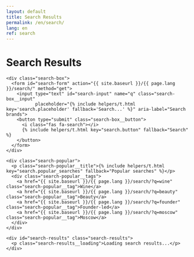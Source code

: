 ```yaml
---
layout: default
title: Search Results
permalink: /en/search/
lang: en
ref: search
---
```


<div class="panel panel--light search-results-page">
  <div class="panel__content">
    <h1 class="panel__heading-primary">Search Results</h1>
    
    <div class="search-box">
      <form id="search-form" action="{{ site.baseurl }}/{{ page.lang }}/search/" method="get">
        <input type="text" id="search-input" name="q" class="search-box__input" 
               placeholder="{% include helpers/t.html key='search.placeholder' fallback='Search...' %}" aria-label="Search brands">
        <button type="submit" class="search-box__button">
          <i class="fas fa-search"></i>
          {% include helpers/t.html key="search.button" fallback="Search" %}
        </button>
      </form>
    </div>
    
    <div class="search-popular">
      <p class="search-popular__title">{% include helpers/t.html key="search.popular_searches" fallback="Popular searches" %}</p>
      <div class="search-popular__tags">
        <a href="{{ site.baseurl }}/{{ page.lang }}/search/?q=wine" class="search-popular__tag">Wine</a>
        <a href="{{ site.baseurl }}/{{ page.lang }}/search/?q=beauty" class="search-popular__tag">Beauty</a>
        <a href="{{ site.baseurl }}/{{ page.lang }}/search/?q=founder" class="search-popular__tag">Founder-led</a>
        <a href="{{ site.baseurl }}/{{ page.lang }}/search/?q=moscow" class="search-popular__tag">Moscow</a>
      </div>
    </div>
    
    <div id="search-results" class="search-results">
      <p class="search-results__loading">Loading search results...</p>
    </div>
  </div>
</div>

<script>
  document.addEventListener('DOMContentLoaded', function() {
    const searchParams = new URLSearchParams(window.location.search);
    const query = searchParams.get('q');
    const resultsContainer = document.getElementById('search-results');
    
    if (!query) {
      resultsContainer.innerHTML = '<p>Please enter a search term.</p>';
      return;
    }
    
    document.getElementById('search-input').value = query;
    
    // First, try to fetch the raw JSON
    fetch('/search.json')
      .then(response => {
        if (!response.ok) {
          throw new Error('Network response was not ok');
        }
        return response.text(); // Get raw text first
      })
      .then(text => {
        try {
          // Try to log and parse the raw JSON
          console.log("Raw JSON:", text.substring(0, 500) + "..."); // Log the first 500 chars
          return JSON.parse(text);
        } catch (e) {
          console.error("JSON parse error:", e);
          throw new Error('JSON parsing failed: ' + e.message);
        }
      })
      .then(data => {
        // Filter for current language
        const langData = data.filter(item => item.lang === 'en');
        
        // Filter for query matches
        const results = langData.filter(item => {
          const titleMatch = item.title && item.title.toLowerCase().includes(query.toLowerCase());
          const contentMatch = item.content && item.content.toLowerCase().includes(query.toLowerCase());
          return titleMatch || contentMatch;
        });
        
        if (results.length === 0) {
          resultsContainer.innerHTML = '<p>No results found for "' + query + '".</p>';
          return;
        }
        
        let resultsHtml = '<p>Found ' + results.length + ' results for "' + query + '":</p>';
        resultsHtml += '<ul class="search-results__list">';
        
        for (let i = 0; i < results.length; i++) {
          const result = results[i];
          resultsHtml += '<li class="search-results__item search-results__item--' + 
            (result.type || 'page') + '">' +
            '<a href="' + result.url + '" class="search-results__link">' +
            '<div class="search-results__type-badge">' + (result.type || 'page') + '</div>' +
            '<h3 class="search-results__title">' + (result.title || '') + '</h3>';
          
          if (result.content) {
            let excerpt = result.content;
            if (excerpt.length > 150) {
              excerpt = excerpt.substring(0, 150) + '...';
            }
            resultsHtml += '<p class="search-results__excerpt">' + excerpt + '</p>';
          }
          
          resultsHtml += '</a></li>';
        }
        
        resultsHtml += '</ul>';
        resultsContainer.innerHTML = resultsHtml;
      })
      .catch(error => {
        resultsContainer.innerHTML = '<p>Error loading search results: ' + error.message + '</p>';
        console.error("Search error:", error);
      });
  });
</script>